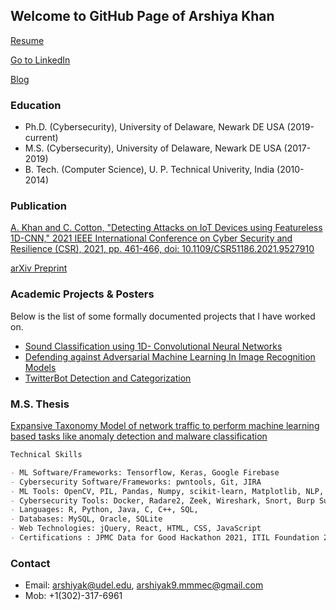 ## Welcome to GitHub Page of Arshiya Khan

[Resume](https://github.com/CyberSecurIt/CyberSecurIt.github.io/blob/master/Arshiya_khan_resume_Sept28.pdf)

[Go to LinkedIn](https://www.linkedin.com/in/arshiyak9)

[Blog](https://arshiyak.medium.com/)

### Education
- Ph.D. (Cybersecurity), University of Delaware, Newark DE USA (2019-current)
- M.S. (Cybersecurity), University of Delaware, Newark DE USA (2017-2019)
- B. Tech. (Computer Science), U. P. Technical Univerity, India (2010-2014)


### Publication
[A. Khan and C. Cotton, "Detecting Attacks on IoT Devices using Featureless 1D-CNN," 2021 IEEE International Conference on Cyber Security and Resilience (CSR), 2021, pp. 461-466, doi: 10.1109/CSR51186.2021.9527910](https://ieeexplore.ieee.org/document/9527910)<br/>

[arXiv Preprint](https://arxiv.org/abs/2109.03989)

### Academic Projects & Posters

Below is the list of some formally documented projects that I have worked on.
- [Sound Classification using 1D- Convolutional Neural Networks](https://github.com/CyberSecurIt/CyberSecurIt.github.io/tree/master/Posters/SoundClassification.pdf)
- [Defending against Adversarial Machine Learning In Image Recognition Models](https://github.com/CyberSecurIt/CyberSecurIt.github.io/blob/master/Posters/DefenseAgainstMLAttacks.pdf)
- [TwitterBot Detection and Categorization](https://github.com/CyberSecurIt/CyberSecurIt.github.io/tree/master/Projects/%23BotAttack.pdf) 

### M.S. Thesis
[Expansive Taxonomy Model of network traffic to perform machine learning based tasks like anomaly detection and malware classification](https://github.com/CyberSecurIt/CyberSecurIt.github.io/tree/master/Projects/A%20FEATURE%20TAXONOMY%20FOR%20NETWORK%20TRAFFIC.pdf)


```markdown
Technical Skills

- ML Software/Frameworks: Tensorflow, Keras, Google Firebase
- Cybersecurity Software/Frameworks: pwntools, Git, JIRA
- ML Tools: OpenCV, PIL, Pandas, Numpy, scikit-learn, Matplotlib, NLP, Google Colab, Jupyter Notebook
- Cybersecurity Tools: Docker, Radare2, Zeek, Wireshark, Snort, Burp Suite, Metasploit
- Languages: R, Python, Java, C, C++, SQL, 
- Databases: MySQL, Oracle, SQLite
- Web Technologies: jQuery, React, HTML, CSS, JavaScript
- Certifications : JPMC Data for Good Hackathon 2021, ITIL Foundation 2017
```


### Contact
- Email: arshiyak@udel.edu, arshiyak9.mmmec@gmail.com
- Mob: +1(302)-317-6961
